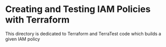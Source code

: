 # Creating and Testing IAM Policies with Terraform

This directory is dedicated to Terraform and TerraTest code which builds a given IAM policy
